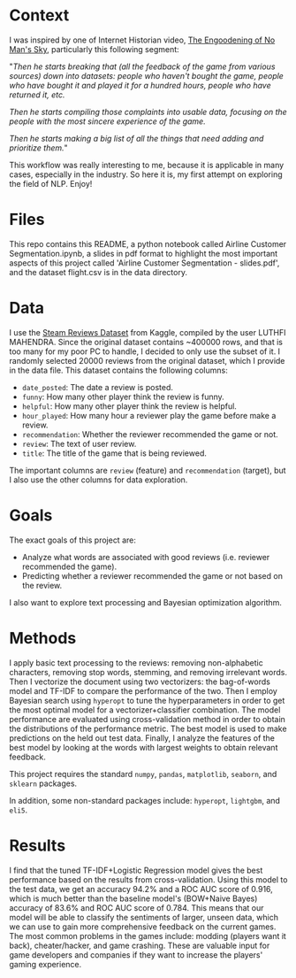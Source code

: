 # Context 

I was inspired by one of Internet Historian video, [The Engoodening of No Man's Sky](https://www.youtube.com/watch?v=O5BJVO3PDeQ&t=1s), particularly this following segment:

"_Then he starts breaking that (all the feedback of the game from various sources) down into datasets: people who haven't bought the game, people who have bought it and played it for a hundred hours, people who have returned it, etc._

_Then he starts compiling those complaints into usable data, focusing on the people with the most sincere experience of the game._

_Then he starts making a big list of all the things that need adding and prioritize them._"

This workflow was really interesting to me, because it is applicable in many cases, especially in the industry. So here it is, my first attempt on exploring the field of NLP. Enjoy!

# Files
This repo contains this README, a python notebook called Airline Customer Segmentation.ipynb, a slides in pdf format to highlight the most important aspects of this project called 'Airline Customer Segmentation - slides.pdf', and the dataset flight.csv is in the data directory.

# Data
I use the [Steam Reviews Dataset](https://www.kaggle.com/datasets/luthfim/steam-reviews-dataset) from Kaggle, compiled by the user LUTHFI MAHENDRA. Since the original dataset contains ~400000 rows, and that is too many for my poor PC to handle, I decided to only use the subset of it. I randomly selected 20000 reviews from the original dataset, which I provide in the data file. This dataset contains the following columns:

- `date_posted`: The date a review is posted.
- `funny`: How many other player think the review is funny.
- `helpful`: How many other player think the review is helpful.
- `hour_played`: How many hour a reviewer play the game before make a review.
- `recommendation`: Whether the reviewer recommended the game or not.
- `review`: The text of user review.
- `title`: The title of the game that is being reviewed.

The important columns are `review` (feature) and `recommendation` (target), but I also use the other columns for data exploration.

# Goals
 The exact goals of this project are:
- Analyze what words are associated with good reviews (i.e. reviewer recommended the game).
- Predicting whether a reviewer recommended the game or not based on the review.

I also want to explore text processing and Bayesian optimization algorithm.

# Methods

I apply basic text processing to the reviews: removing non-alphabetic characters, removing stop words, stemming, and removing irrelevant words. Then I vectorize the document using two vectorizers: the bag-of-words model and TF-IDF to compare the performance of the two. Then I employ Bayesian search using `hyperopt` to tune the hyperparameters in order to get the most optimal model for a vectorizer+classifier combination. The model performance are evaluated using cross-validation method in order to obtain the distributions of the performance metric. The best model is used to make predictions on the held out test data. Finally, I analyze the features of the best model by looking at the words with largest weights to obtain relevant feedback.

This project requires the standard `numpy`, `pandas`, `matplotlib`, `seaborn`, and `sklearn` packages. 

In addition, some non-standard packages include: `hyperopt`, `lightgbm`, and `eli5`.

# Results
I find that the tuned TF-IDF+Logistic Regression model gives the best performance based on the results from cross-validation. Using this model to the test data, we get an accuracy 94.2% and a ROC AUC score of 0.916, which is much better than the baseline model's (BOW+Naive Bayes) accuracy of 83.6% and ROC AUC score of 0.784. This means that our model will be able to classify the sentiments of larger, unseen data, which we can use to gain more comprehensive feedback on the current games. The most common problems in the games include: modding (players want it back), cheater/hacker, and game crashing. These are valuable input for game developers and companies if they want to increase the players' gaming experience.

